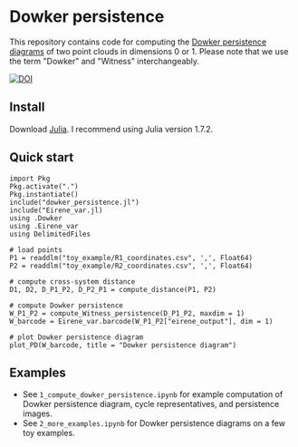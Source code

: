 # Dowker persistence

This repository contains code for computing the [Dowker persistence diagrams](https://arxiv.org/abs/1608.05432) of two point clouds in dimensions 0 or 1. Please note that we use the term "Dowker" and "Witness" interchangeably.  

[![DOI](https://zenodo.org/badge/533378018.svg)](https://zenodo.org/badge/latestdoi/533378018)

## Install
Download [Julia](https://julialang.org/downloads/). I recommend using Julia version 1.7.2.

## Quick start

```
import Pkg
Pkg.activate(".")
Pkg.instantiate()
include("dowker_persistence.jl")
include("Eirene_var.jl)
using .Dowker
using .Eirene_var
using DelimitedFiles

# load points
P1 = readdlm("toy_example/R1_coordinates.csv", ',', Float64)
P2 = readdlm("toy_example/R2_coordinates.csv", ',', Float64)

# compute cross-system distance
D1, D2, D_P1_P2, D_P2_P1 = compute_distance(P1, P2)

# compute Dowker persistence
W_P1_P2 = compute_Witness_persistence(D_P1_P2, maxdim = 1)
W_barcode = Eirene_var.barcode(W_P1_P2["eirene_output"], dim = 1)

# plot Dowker persistence diagram
plot_PD(W_barcode, title = "Dowker persistence diagram")
```

## Examples
* See `1_compute_dowker_persistence.ipynb` for example computation of Dowker persistence diagram, cycle representatives, and persistence images.
* See `2_more_examples.ipynb` for Dowker persistence diagrams on a few toy examples. 